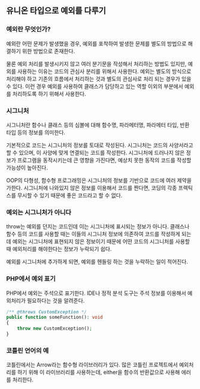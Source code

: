 ## 유니온 타입으로 예외를 다루기

### 예외란 무엇인가?

예외란 어떤 문제가 발생했을 경우, 예외를 포착하여 발생한 문제를 별도의 방법으로 해결하기 위한 방법으로 존재한다.

물론 예외 처리를 발생시키지 않고 여러 분기문을 작성해서 처리하는 방법도 있지만, 예외를 사용하는 이유는 코드의 관심사 분리를 위해서 사용한다. 예외는 별도의 방식으로 처리해야 하고 기존의 흐름에서 처리하는 것과 별도의 관심사로 처리 되는 경우가 있을 수 있다. 이런 경우 예외를 사용하여 클래스가 담당하고 있는 역할 이외의 부분에서 예외를 처리하도록 하기 위해서 사용한다.

### 시그니처

시그니처란 함수나 클래스 등의 심볼에 대해 함수명, 파라메터명, 파라메터 타입, 반환 타입 등의 정보를 의미한다.

기본적으로 코드는 시그니처의 정보를 토대로 작성된다. 시그니처는 코드의 사양서라고 할 수 있으며, 이 사양에 맞게 연결되는 코드를 작성한다. 시그니처에 드러나지 않은 정보가 프로그램을 동작시키는데 큰 영향을 가진다면, 예상치 못한 동작의 코드를 작성할 가능성이 높아진다.

OOP의 다형성, 함수형 프로그래밍은 시그니처의 정보를 기반으로 코드에 여러 제약을 가한다. 시그니처에 나와있지 않은 정보를 이용해서 코드를 짠다면, 코딩의 각종 프렉틱스를 무시할 수 있기 때문에 좋은 코드라고 할 수 없다.

### 예외는 시그니처가 아니다

throw는 예외를 던지는 코드인데 이는 시그니처에 표시되는 정보가 아니다. 클래스나 함수 등의 코드를 사용할 때는 이들의 시그니처 정보에 의존하여 코드를 작성하게 되는데 예외는 시그니처에 표현되지 않은 정보이기 때문에 어떤 코드의 시그니처를 사용할 때 예외처리를 해야한다는 정보가 누락되기 쉽다.

예외를 시그니처에 추가하게 되면, 예외를 헨들링 하는 것을 누락하는 일이 적어진다.

### PHP에서 예외 표기

PHP에서 예외는 주석으로 표기한다. IDE나 정적 분석 도구는 주석 정보를 이용해서 예외처리가 필요하다는 것을 알려준다.

```php
/** @throws CustomException */
public function someFunction(): void
{
    throw new CustomException();
}
```

### 코틀린 언어의 예

코틀린에서는 Arrow라는 함수형 라이브러리가 있다. 많은 코틀린 프로젝트에서 예외처리를 하기 위해 이 라이브러리를 사용하는데, either을 함수의 반환값으로 사용해 에러를 처리한다.
